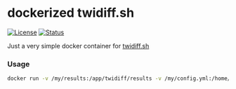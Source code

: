 # dockerized twidiff.sh
[![License](https://img.shields.io/badge/license-MIT-blue.svg?style=flat-square)](LICENSE)
[![Status](https://git-badges.sebbo.net/80/master/build)](https://git.sebbo.net/docker/twidiff/pipelines)

Just a very simple docker container for [twidiff.sh](https://github.com/ryanseys/twidiff)


### Usage

```bash
docker run -v /my/results:/app/twidiff/results -v /my/config.yml:/home/twidiff/.trc sebbo2002/twidiff
```
